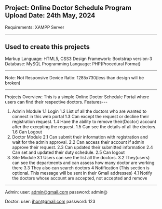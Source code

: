 Project: Online Doctor Schedule Program <br>
Upload Date: 24th May, 2024
---

Requirements: XAMPP Server
**************************

Used to create this projects
----------------------------
Markup Language: HTML5, CSS3
Design Framework: Bootstrap version-3 
Database: MySQL
Programming Language: PHP(Procedural Format)
*********************************************

Note: Not Responsive
Device Ratio: 1285x730(less than design will be broken)
*******************************************************

Projects Overview: This is a simple Online Doctor Schedule Portal where users can find their respective doctors.
Features---
1. Admin Module
  1.1 Login
  1.2 List of all the doctors who are wanted to connect in this web portal
  1.3 Can except the request or decline their registration request.
  1.4 Have the ability to remove their(Doctor) account after the excepting the request.
  1.5 Can see the details of all the doctors.
  1.6 Can Logout
2. Doctor Module
  2.1 Can submit their information with registration and wait for the admin approval.
  2.2 Can access their account if admin approve their request.
  2.3 Can updated their submitted information
  2.4 Can set and updated their duty schedule.
  2.5 Can logout
3. Site Module
 3.1 Users can see the list all the doctors.
 3.2 They(users) can see the departments and can assess how many doctor are working there
 3.3 They also can search doctors
4 Notification (This section is optional. This message will be sent in their Gmail addresses)
 4.1 Notify the doctors whose account are accepted, not accepted and remove
**********************************************************************************************

Admin:
user: admin@gmail.com
password: admin@

Doctor:
user: jhon@gmail.com
password: 123
